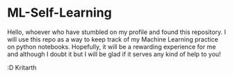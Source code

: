 # ML-Self-Learning
Hello, whoever who have stumbled on my profile and found this repository. I will use this repo as a way to keep track of my Machine Learning practice on python notebooks. Hopefully, it will be a rewarding experience for me and although I doubt it but I will be glad if it serves any kind of help to you! 

:D 
Kritarth
